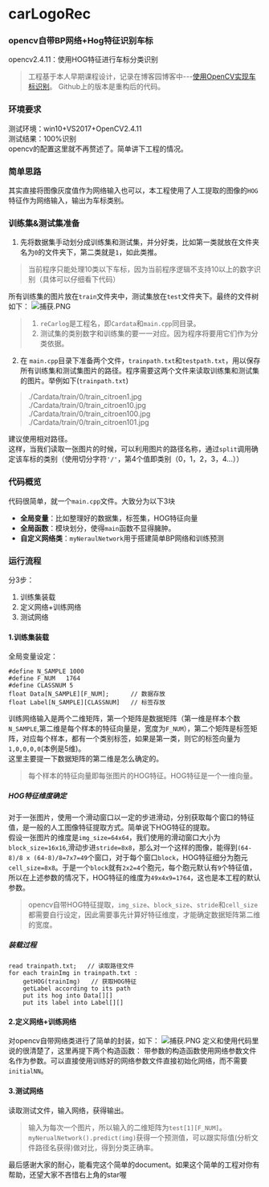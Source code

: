 # carLogoRec
### opencv自带BP网络+Hog特征识别车标
opencv2.4.11：使用HOG特征进行车标分类识别

>工程基于本人早期课程设计，记录在博客园博客中---[使用OpenCV实现车标识别](http://logwhen.cn/2018/01/16/%E4%BD%BF%E7%94%A8OpenCV%E5%AE%9E%E7%8E%B0%E8%BD%A6%E6%A0%87%E8%AF%86%E5%88%AB.html)。 Github上的版本是重构后的代码。

### 环境要求
测试环境：win10+VS2017+OpenCV2.4.11  
测试结果：100%识别  
opencv的配置这里就不再赘述了。简单讲下工程的情况。  

### 简单思路
其实直接将图像灰度值作为网络输入也可以，本工程使用了人工提取的图像的`HOG`特征作为网络输入，输出为车标类别。  

### 训练集&测试集准备
1. 先将数据集手动划分成训练集和测试集，并分好类，比如第一类就放在文件夹名为`0`的文件夹下，第二类就是`1`，如此类推。
>当前程序只能处理10类以下车标，因为当前程序逻辑不支持10以上的数字识别（具体可以仔细看下代码）

 所有训练集的图片放在`train`文件夹中，测试集放在`test`文件夹下。最终的文件树如下：
![捕获.PNG](https://i.loli.net/2018/03/02/5a982f6d2826a.png)
> 1. `reCarlog`是工程名，即`Cardata`和`main.cpp`同目录。
> 2. 测试集的类别数字和训练集的要一一对应。因为程序将要用它们作为分类依据。

2. 在 `main.cpp`目录下准备两个文件，`trainpath.txt`和`testpath.txt`，用以保存所有训练集和测试集图片的路径。程序需要这两个文件来读取训练集和测试集的图片。举例如下(`trainpath.txt`)
> ./Cardata/train/0/train_citroen1.jpg  
> ./Cardata/train/0/train_citroen10.jpg
>./Cardata/train/0/train_citroen100.jpg
>./Cardata/train/0/train_citroen101.jpg

  建议使用相对路径。  
  这样，当我们读取一张图片的时候，可以利用图片的路径名称，通过`split`调用确定该车标的类别（使用切分字符`'/'`，第4个值即类别（0，1，2，3，4...））

### 代码概览
代码很简单，就一个`main.cpp`文件。大致分为以下3块
- **全局变量**：比如整理好的数据集，标签集，HOG特征向量 
- **全局函数**：模块划分，使得`main`函数不显得臃肿。
- **自定义网络类**：`myNeraulNetwork`用于搭建简单BP网络和训练预测

### 运行流程
分3步：
1. 训练集装载
2. 定义网络+训练网络
3. 测试网络

#### 1.训练集装载
全局变量设定：

	#define N_SAMPLE 1000
    #define F_NUM   1764 
    #define CLASSNUM 5
	float Data[N_SAMPLE][F_NUM];      // 数据存放
    float Label[N_SAMPLE][CLASSNUM]   // 标签存放
 
训练网络输入是两个二维矩阵，第一个矩阵是数据矩阵（第一维是样本个数`N_SAMPLE`,第二维是每个样本的特征向量是，宽度为`F_NUM`），第二个矩阵是标签矩阵，对应每个样本，都有一个类别标签，如果是第一类，则它的标签向量为`1,0,0,0,0`(本例是5维)。  
这里主要提一下数据矩阵的第二维是怎么确定的。  
>每个样本的特征向量即每张图片的HOG特征。HOG特征是一个一维向量。

##### HOG特征维度确定
对于一张图片，使用一个滑动窗口以一定的步进滑动，分别获取每个窗口的特征值，是一般的人工图像特征提取方式。简单说下HOG特征的提取。  
假设一张图片的维度是`img_size=64x64`，我们使用的滑动窗口大小为`block_size=16x16`,滑动步进`stride=8x8`，那么对一个这样的图像，能得到`(64-8)/8 x (64-8)/8=7x7=49`个窗口，对于每个窗口`block`，HOG特征细分为胞元`cell_size=8x8`。于是一个`block`就有`2x2=4`个胞元，每个胞元默认有`9`个特征值，所以在上述参数的情况下，HOG特征的维度为`49x4x9=1764`，这也是本工程的默认参数。
>opencv自带HOG特征提取，`img_size`、`block_size`、`stride`和`cell_size`都需要自行设定，因此需要事先计算好特征维度，才能确定数据矩阵第二维的宽度。

##### 装载过程
	read trainpath.txt;   // 读取路径文件
    for each trainImg in trainpath.txt :
    	getHOG(trainImg)   // 获取HOG特征
        getLabel according to its path 
        put its hog into Data[][]
        put its label into Label[][]
     
#### 2.定义网络+训练网络
对opencv自带网络类进行了简单的封装，如下：
![捕获.PNG](https://i.loli.net/2018/03/02/5a98dbd8c07a5.png)
定义和使用代码里说的很清楚了，这里再提下两个构造函数：
带参数的构造函数使用网络参数文件名作为参数。可以直接使用训练好的网络参数文件直接初始化网络，而不需要`initialNN`。
#### 3.测试网络
读取测试文件，输入网络，获得输出。
>输入为每次一个图片，所以输入的二维矩阵为`test[1][F_NUM]`。`myNerualNetwork().predict(img)`获得一个预测值，可以跟实际值(分析文件路径名获得)做对比，得到分类正确率。  

最后感谢大家的耐心，能看完这个简单的document。如果这个简单的工程对你有帮助，还望大家不吝惜右上角的star喔